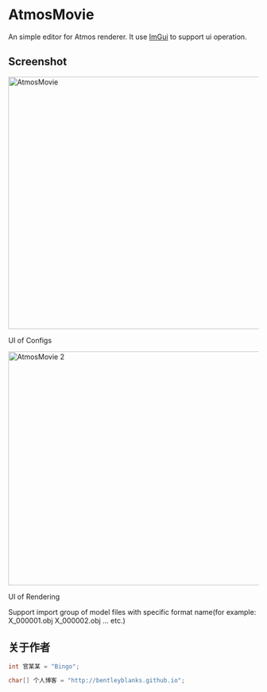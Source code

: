 # AtmosMovie

An simple editor for Atmos renderer. It use [ImGui](https://github.com/ocornut/imgui) to support ui operation.

## Screenshot

<a data-flickr-embed="true"  href="https://www.flickr.com/photos/134486032@N03/29815432015/in/dateposted-public/" title="AtmosMovie"><img src="https://c8.staticflickr.com/9/8501/29815432015_39f8d04783_c.jpg" width="800" height="507" alt="AtmosMovie"></a><script async src="//embedr.flickr.com/assets/client-code.js" charset="utf-8"></script>

UI of Configs

<a data-flickr-embed="true"  href="https://www.flickr.com/photos/134486032@N03/29779572566/in/dateposted-public/" title="AtmosMovie 2"><img src="https://c7.staticflickr.com/9/8191/29779572566_67131fbac8_c.jpg" width="800" height="470" alt="AtmosMovie 2"></a><script async src="//embedr.flickr.com/assets/client-code.js" charset="utf-8"></script>

UI of Rendering

Support import group of model files with specific format name(for example: X_000001.obj X_000002.obj ... etc.)

## 关于作者

``` cpp
int 官某某 = "Bingo";

char[] 个人博客 = "http://bentleyblanks.github.io";
```

